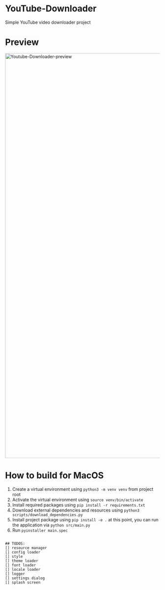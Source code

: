 # YouTube-Downloader
Simple YouTube video downloader project

# Preview
<img width="1312" alt="Youtube-Downloader-preview" src="https://github.com/user-attachments/assets/8141b675-28da-4d96-ad1b-326b9598ce19">


# How to build for MacOS
1. Create a virtual environment using `python3 -m venv venv` from project root
1. Activate the virtual environment using `source venv/bin/activate`
1. Install required packages using `pip install -r requirements.txt`
1. Download external dependencies and resources using `python3 scripts/download_dependencies.py`
1. Install project package using `pip install -e .` at this point, you can run the application via `python src/main.py`
1. Run `pyinstaller main.spec`
```

## TODOS:
[] resource manager
[] config loader
[] style
[] theme loader
[] font loader
[] locale loader
[] logger
[] settings dialog
[] splash screen
